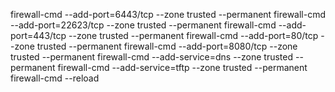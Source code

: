 firewall-cmd --add-port=6443/tcp --zone trusted --permanent
firewall-cmd --add-port=22623/tcp --zone trusted --permanent
firewall-cmd --add-port=443/tcp --zone trusted --permanent
firewall-cmd --add-port=80/tcp --zone trusted --permanent
firewall-cmd --add-port=8080/tcp --zone trusted --permanent
firewall-cmd --add-service=dns --zone trusted --permanent
firewall-cmd --add-service=tftp --zone trusted --permanent
firewall-cmd --reload
